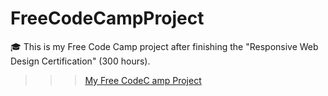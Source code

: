 # FreeCodeCampProject
:mortar_board: This is my Free Code Camp project after finishing the "Responsive Web Design Certification" (300 hours).

>>> [My Free CodeC amp Project](https://hackerusitebyorenvilderman.netlify.com/)
